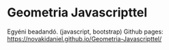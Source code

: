 # Geometria Javascripttel
Egyéni beadandó. (javascript, bootstrap)
Github pages: https://novakidaniel.github.io/Geometria-Javascripttel/
